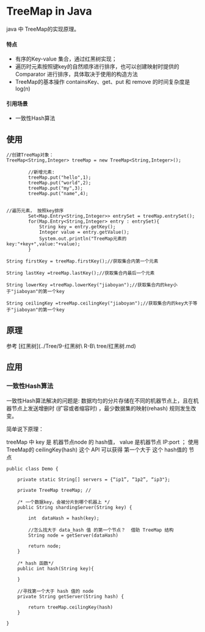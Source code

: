 # TreeMap in Java


java 中 TreeMap的实现原理。



#### 特点

* 有序的Key-value 集合，通过红黑树实现；
* 遍历时元素按照键key的自然顺序进行排序，也可以创建映射时提供的 Comparator 进行排序，具体取决于使用的构造方法
* TreeMap的基本操作 containsKey、get、put 和 remove 的时间复杂度是 log(n)



#### 引用场景

* 一致性Hash算法 



## 使用

```
//创建TreeMap对象：
TreeMap<String,Integer> treeMap = new TreeMap<String,Integer>();

		//新增元素:
        treeMap.put("hello",1);
        treeMap.put("world",2);
        treeMap.put("my",3);
        treeMap.put("name",4);


//遍历元素， 按照key排序
        Set<Map.Entry<String,Integer>> entrySet = treeMap.entrySet();
        for(Map.Entry<String,Integer> entry : entrySet){
            String key = entry.getKey();
            Integer value = entry.getValue();
            System.out.println("TreeMap元素的key:"+key+",value:"+value);
        }

String firstKey = treeMap.firstKey();//获取集合内第一个元素

String lastKey =treeMap.lastKey();//获取集合内最后一个元素

String lowerKey =treeMap.lowerKey("jiaboyan");//获取集合内的key小于"jiaboyan"的第一个key

String ceilingKey =treeMap.ceilingKey("jiaboyan");//获取集合内的key大于等于"jiaboyan"的第一个key        

```

## 原理


参考 [红黑树](../Tree/9-红黑树\ R-B\ tree/红黑树.md)


## 应用



### 一致性Hash算法 

一致性Hash算法解决的问题是:  数据均匀的分片存储在不同的机器节点上，且在机器节点上发送增删时 (扩容或者缩容时) ，最少数据集的映射(rehash) 规则发生改变。

简单说下原理：

treeMap 中 key 是 机器节点node 的 hash值， value 是机器节点 IP:port  ； 使用TreeMap的  ceilingKey(hash) 这个 API 可以获得   第一个大于 这个 hash值的 节点

```
public class Demo {

    private static String[] servers = {“ip1”, “1p2”, “ip3"};

    private TreeMap treeMap; //

    /* 一个数据key，会被分片到哪个机器上 */
    public String shardingServer(String key) {
        
        int  dataHash = hash(key);

        //怎么找大于 data_hash 值 的第一个节点？  借助 TreeMap 结构
        String node = getServer(dataHash)
        
        return node;
    }

    /* hash 函数*/
    public int hash(String key){

    }

    //寻找第一个大于 hash 值的 node
    private String getServer(String hash) {
        
        return treeMap.ceilingKey(hash)
    }

}
```






